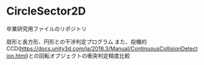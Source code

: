 # CircleSector2D
卒業研究用ファイルのリポジトリ


扇形と長方形、円形との干渉判定プログラム
また、投機的CCD(https://docs.unity3d.com/ja/2018.3/Manual/ContinuousCollisionDetection.html)との回転オブジェクトの衝突判定精度比較
